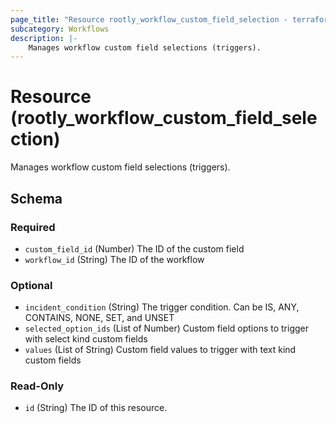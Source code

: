 ```yaml
---
page_title: "Resource rootly_workflow_custom_field_selection - terraform-provider-rootly"
subcategory: Workflows
description: |-
    Manages workflow custom field selections (triggers).
---
```


# Resource (rootly_workflow_custom_field_selection)

Manages workflow custom field selections (triggers).

<!-- schema generated by tfplugindocs -->
## Schema

### Required

- `custom_field_id` (Number) The ID of the custom field
- `workflow_id` (String) The ID of the workflow

### Optional

- `incident_condition` (String) The trigger condition. Can be IS, ANY, CONTAINS, NONE, SET, and UNSET
- `selected_option_ids` (List of Number) Custom field options to trigger with select kind custom fields
- `values` (List of String) Custom field values to trigger with text kind custom fields

### Read-Only

- `id` (String) The ID of this resource.
